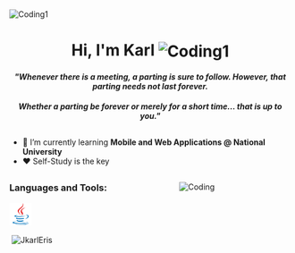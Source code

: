 <img align="center" alt="Coding1" width="1500" src="https://cdn.discordapp.com/attachments/725732133448056963/1115949735904280606/output-onlinegiftools.gif">
<h1 align="center">Hi, I'm Karl <img align="center" alt="Coding1" src="https://github.com/JkarlEris/Arts/blob/main/Erisflap.gif"></h1> 
<h4 align="center"><i>"Whenever there is a meeting, a parting is sure to follow. However, that parting needs not last forever.</i></h4>
<h4 align="center"><i>Whether a parting be forever or merely for a short time... that is up to you."</i></h4>
<h2></h2>


- 🌱 I’m currently learning **Mobile and Web Applications @ National University**
- ❤️ Self-Study is the key
<h2></h2>
<img align="right" alt="Coding" width="200" src="https://66.media.tumblr.com/tumblr_m9wjtw1B2y1rfjowdo1_500.gif">
<p align="left">
</p>


<h3 align="left">Languages and Tools:</h3>
<p align="left"> <a href="https://www.java.com" target="_blank" rel="noreferrer"> <img src="https://raw.githubusercontent.com/devicons/devicon/master/icons/java/java-original.svg" alt="java" width="40" height="40"/> </a> </p>

<p>&nbsp;<img align="center" src="https://github-readme-stats.vercel.app/api?username=JkarlEris&show_icons=true&locale=en" alt="JkarlEris" /></p>
